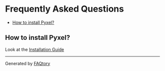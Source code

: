 
# Frequently Asked Questions
- [How to install Pyxel?](#how-to-install-pyxel)

<a name="how-to-install-pyxel"></a>
## How to install Pyxel?

Look at the [Installation Guide](https://esa.gitlab.io/pyxel/doc/stable/tutorials/install.html)

<hr>

Generated by [FAQtory](https://github.com/willmcgugan/faqtory)